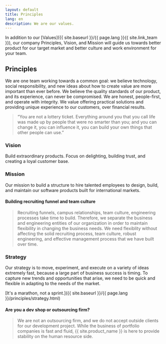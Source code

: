 ```yaml
---
layout: default
title: Principles
lang: en
description: We are our values.
---
```




In addition to our [Values]({{ site.baseurl }}/{{ page.lang }}{{ site.link_team }}), our company Principles, Vision, and Mission will guide us towards better product for our target market and better culture and work environment for your team.

## Principles

We are one team working towards a common goal: we believe technology, social responsibility, and new ideas about how to create value are more important than ever before. We believe the quality standards of our product, and its experience, can never be compromised. We are honest, people-first, and operate with integrity.  We value offering practical solutions and providing unique experience to our customers, over financial results.

> “You are not a lottery ticket. Everything around you that you call life was made up by people that were no smarter than you; and you can change it, you can influence it, you can build your own things that other people can use.”

### Vision

Build extraordinary products. Focus on delighting, building trust, and creating a loyal customer base.

### Mission

Our mission to build a structure to hire talented employees to design, build, and maintain our software products built for international markets.

#### Building recruiting funnel and team culture

> Recruiting funnels, campus relationships, team culture, engineering processes take time to build. Therefore, we separate the business and engineering entities of our organization in order to maintain flexibility in changing the business needs. We need flexiblity without affecting the solid recruiting process, team culture, robust engineering, and effective management process that we have built over time.

### Strategy

Our strategy is to move, experiment, and execute on a variety of ideas extremely fast, because a large part of business success is timing. To capture new trends and opportunities that arise, we need to be quick and flexible in adapting to the needs of the market.

[It's a marathon, not a sprint.]({{ site.baseurl }}/{{ page.lang }}/principles/strategy.html)


#### Are you a dev shop or outsourcing firm?

> We are not an outsourcing firm, and we do not accept outside clients for our development project. While the business of portfolio companies is fast and fluid, {{ site.product_name }} is here to provide stability on the human resource side.
